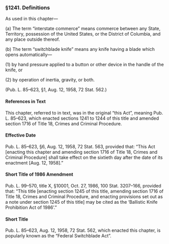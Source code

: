 ### §1241. Definitions ###

As used in this chapter—

(a) The term “interstate commerce” means commerce between any State, Territory, possession of the United States, or the District of Columbia, and any place outside thereof.

(b) The term “switchblade knife” means any knife having a blade which opens automatically—

(1) by hand pressure applied to a button or other device in the handle of the knife, or

(2) by operation of inertia, gravity, or both.

(Pub. L. 85–623, §1, Aug. 12, 1958, 72 Stat. 562.)

#### References in Text ####

This chapter, referred to in text, was in the original “this Act”, meaning Pub. L. 85–623, which enacted sections 1241 to 1244 of this title and amended section 1716 of Title 18, Crimes and Criminal Procedure.

#### Effective Date ####

Pub. L. 85–623, §6, Aug. 12, 1958, 72 Stat. 563, provided that: “This Act [enacting this chapter and amending section 1716 of Title 18, Crimes and Criminal Procedure] shall take effect on the sixtieth day after the date of its enactment [Aug. 12, 1958].”

#### Short Title of 1986 Amendment ####

Pub. L. 99–570, title X, §10001, Oct. 27, 1986, 100 Stat. 3207–166, provided that: “This title [enacting section 1245 of this title, amending section 1716 of Title 18, Crimes and Criminal Procedure, and enacting provisions set out as a note under section 1245 of this title] may be cited as the ‘Ballistic Knife Prohibition Act of 1986’.”

#### Short Title ####

Pub. L. 85–623, Aug. 12, 1958, 72 Stat. 562, which enacted this chapter, is popularly known as the “Federal Switchblade Act”.